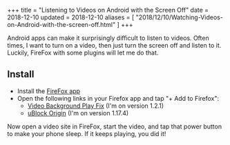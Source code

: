 +++
title = "Listening to Videos on Android with the Screen Off"
date = 2018-12-10
updated = 2018-12-10
aliases = [ "2018/12/10/Watching-Videos-on-Android-with-the-screen-off.html" ]
+++

Android apps can make it surprisingly difficult to listen to videos. Often
times, I want to turn on a video, then just turn the screen off and listen to
it. Luckily, FireFox with some plugins will let me do that.

## Install

- Install the [FireFox app](https://play.google.com/store/apps/details?id=org.mozilla.firefox&hl=en_US)
- Open the following links in your Firefox app and tap "+ Add to Firefox":
  - [Video Background Play Fix](https://addons.mozilla.org/en-US/firefox/addon/video-background-play-fix/) (I'm on version 1.2.1)
  - [uBlock Origin](https://addons.mozilla.org/en-US/firefox/addon/ublock-origin/) (I'm on version 1.17.4)

Now open a video site in FireFox, start the video, and tap that power button to
make your phone sleep. If it keeps playing, you did it!
